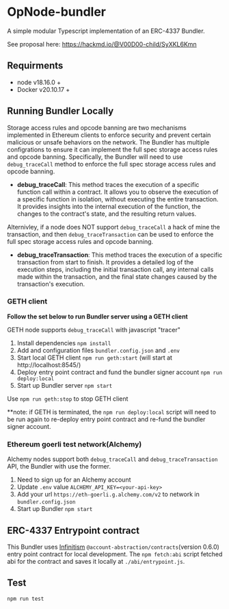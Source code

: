 # OpNode-bundler
A simple modular Typescript implementation of an ERC-4337 Bundler.

See proposal here: https://hackmd.io/@V00D00-child/SyXKL6Kmn

## Requirments
- node v18.16.0 +
- Docker v20.10.17 +
  
## Running Bundler Locally
Storage access rules and opcode banning are two mechanisms implemented in Ethereum clients to enforce security and prevent certain malicious or unsafe behaviors on the network. The Bundler has multiple configrations to ensure it can implement the full spec storage access rules and opcode banning. Specifically, the Bundler will need to use `debug_traceCall` method to enforce the full spec storage access rules and opcode banning.

- **debug_traceCall**: This method traces the execution of a specific function call within a contract. It allows you to observe the execution of a specific function in isolation, without executing the entire transaction. It provides insights into the internal execution of the function, the changes to the contract's state, and the resulting return values.

Alternivley, if a node does NOT support `debug_traceCall` a hack of mine the transaction, and then `debug_traceTransaction` can be used to enforce the full spec storage access rules and opcode banning.

- **debug_traceTransaction**: This method traces the execution of a specific transaction from start to finish. It provides a detailed log of the execution steps, including the initial transaction call, any internal calls made within the transaction, and the final state changes caused by the transaction's execution.


### GETH client
**Follow the set below to run Bundler server using a GETH client**

GETH node supports `debug_traceCall` with javascript "tracer"

1. Install dependencies `npm install`
2. Add and configuration files `bundler.config.json` and `.env`
3. Start local GETH client `npm run geth:start` (will start at http://localhost:8545/)
4. Deploy entry point contract and fund the bundler signer account `npm run deploy:local`
5. Start up Bundler server `npm start`

Use `npm run geth:stop` to stop GETH client

**note: if GETH is terminated, the `npm run deploy:local` script will need to be run again to re-deploy entry point contract and re-fund the bundler signer account.

### Ethereum goerli test network(Alchemy) 
Alchemy nodes support both `debug_traceCall` and `debug_traceTransaction` API, the Bundler with use the former.
1. Need to sign up for an Alchemy account
2. Update `.env` value `ALCHEMY_API_KEY=<your-api-key>`
3. Add your url `https://eth-goerli.g.alchemy.com/v2` to network in `bundler.config.json`
4. Start up Bundler `npm start`


## ERC-4337 Entrypoint contract
This Bundler uses [Infinitism](https://github.com/eth-infinitism/account-abstraction) `@account-abstraction/contracts`(version 0.6.0) entry point contract for local development. The `npm fetch:abi` script fetched abi for the contract and saves it locally at `./abi/entrypoint.js`.

## Test
`npm run test`
